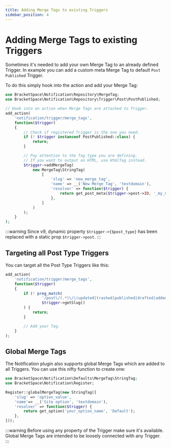 ```yaml
---
title: Adding Merge Tags to existing Triggers
sidebar_position: 4
---
```


# Adding Merge Tags to existing Triggers

Sometimes it's needed to add your own Merge Tag to an already defined Trigger. In example you can add a custom meta Merge Tag to default `Post Published` Trigger.

To do this simply hook into the action and add your Merge Tag:

```php
use BracketSpace\Notification\Repository\MergeTag;
use BracketSpace\Notification\Repository\Trigger\Post\PostPublished;

// Hook into an action when Merge Tags are attached to Trigger.
add_action(
    'notification/trigger/merge_tags',
    function($trigger)
    {
        // Check if registered Trigger is the one you need.
        if (! $trigger instanceof PostPublished::class) {
            return;
        }

        // Pay attention to the Tag type you are defining.
        // If you want to output an HTML, use HtmlTag instead.
        $trigger->addMergeTag(
            new MergeTag\StringTag(
                [
                    'slug' => 'new_merge_tag',
                    'name' => __('New Merge Tag', 'textdomain'),
                    'resolver' => function($trigger) {
                        return get_post_meta($trigger->post->ID, '_my_meta_key', true);
                    },
                ]
            )
        );
    }
);
```

:::warning
Since v9, dynamic property `$trigger->{$post_type}` has been replaced with a static prop `$trigger->post`.
:::

## Targeting all Post Type Triggers

You can target all the Post Type Triggers like this:

```php
add_action(
    'notification/trigger/merge_tags',
    function($trigger)
    {
        if (! preg_match(
                '/post\/(.*)\/\(updated|trashed|published|drafted|added|pending|scheduled\)/',
                $trigger->getSlug()
        ) {
            return;
        }

        // Add your Tag.
    }
);
```

## Global Merge Tags

The Notification plugin also supports global Merge Tags which are added to all Triggers. You can use this nifty function to create one:

```php
use BracketSpace\Notification\Defaults\MergeTag\StringTag;
use BracketSpace\Notification\Register;

Register::globalMergeTag(new StringTag([
	'slug' => 'option_value',
	'name'=> __('Site option', 'textdomain'),
	'resolver' => function($trigger) {
		return get_option('your_option_name', 'Default');
	},
]));
```

:::warning
Before using any property of the Trigger make sure it's available. Global Merge Tags are intended to be loosely connected with any Trigger.
:::